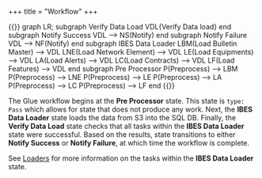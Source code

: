 +++
title = "Workflow"
+++

{{<mermaid>}}
graph LR;
  subgraph Verify Data Load
  VDL{Verify Data load}
  end
  subgraph Notify Success
  VDL --> NS(Notify)
  end
  subgraph Notify Failure
  VDL --> NF(Notify)
  end
  subgraph IBES Data Loader
    LBM(Load Bulletin Master) --> VDL
    LNE(Load Network Element) --> VDL
    LE(Load Equipments) --> VDL
    LA(Load Alerts) --> VDL
    LC(Load Contracts) --> VDL
    LF(Load Features) --> VDL
  end
  subgraph Pre Processor
    P(Preprocess) --> LBM
    P(Preprocess) --> LNE
    P(Preprocess) --> LE
    P(Preprocess) --> LA
    P(Preprocess) --> LC
    P(Preprocess) --> LF
  end
{{</mermaid>}}

The Glue workflow begins at the **Pre Processor** state. This state is `type: Pass` which allows for state that does not produce any work. Next, the **IBES Data Loader** state loads the data from S3 into the SQL DB. Finally, the **Verify Data Load** state checks that all tasks within the **IBES Data Loader** state were successful. Based on the results, state transitions to either **Notify Success** or **Notify Failure**, at which time the workflow is complete.

See [Loaders](/pages/tadeckar/assets-docs/ingestion/loaders) for more information on the tasks within the **IBES Data Loader** state.
